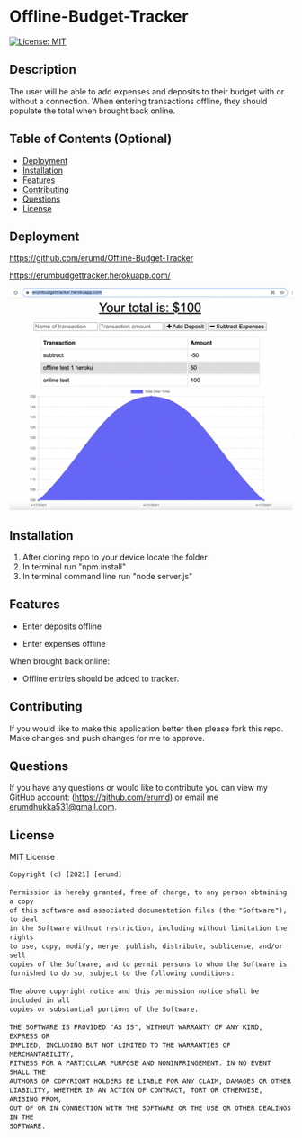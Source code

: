 # Offline-Budget-Tracker

[![License: MIT](https://img.shields.io/badge/License-MIT-yellow.svg)](https://opensource.org/licenses/MIT)

## Description

The user will be able to add expenses and deposits to their budget with or without a connection. When entering transactions offline, they should populate the total when brought back online.

## Table of Contents (Optional)

- [Deployment](#deployment)
- [Installation](#installation)
- [Features](#features)
- [Contributing](#contributing)
- [Questions](#questions)
- [License](#license)

## Deployment

https://github.com/erumd/Offline-Budget-Tracker

https://erumbudgettracker.herokuapp.com/

![Screenshot](./images/graph.png)

## Installation

1. After cloning repo to your device locate the folder
2. In terminal run "npm install"
3. In terminal command line run "node server.js"

## Features

- Enter deposits offline

- Enter expenses offline

When brought back online:

- Offline entries should be added to tracker.

## Contributing

If you would like to make this application better then please fork this repo. Make changes and push changes for me to approve.

## Questions

If you have any questions or would like to contribute you can view my GitHub account:
(https://github.com/erumd)
or email me erumdhukka531@gmail.com.

## License

MIT License

    Copyright (c) [2021] [erumd]

    Permission is hereby granted, free of charge, to any person obtaining a copy
    of this software and associated documentation files (the "Software"), to deal
    in the Software without restriction, including without limitation the rights
    to use, copy, modify, merge, publish, distribute, sublicense, and/or sell
    copies of the Software, and to permit persons to whom the Software is
    furnished to do so, subject to the following conditions:

    The above copyright notice and this permission notice shall be included in all
    copies or substantial portions of the Software.

    THE SOFTWARE IS PROVIDED "AS IS", WITHOUT WARRANTY OF ANY KIND, EXPRESS OR
    IMPLIED, INCLUDING BUT NOT LIMITED TO THE WARRANTIES OF MERCHANTABILITY,
    FITNESS FOR A PARTICULAR PURPOSE AND NONINFRINGEMENT. IN NO EVENT SHALL THE
    AUTHORS OR COPYRIGHT HOLDERS BE LIABLE FOR ANY CLAIM, DAMAGES OR OTHER
    LIABILITY, WHETHER IN AN ACTION OF CONTRACT, TORT OR OTHERWISE, ARISING FROM,
    OUT OF OR IN CONNECTION WITH THE SOFTWARE OR THE USE OR OTHER DEALINGS IN THE
    SOFTWARE.

